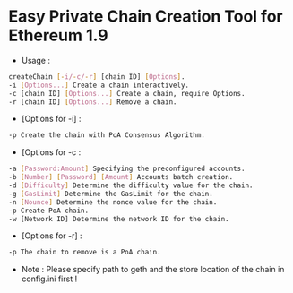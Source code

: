 # Easy Private Chain Creation Tool for Ethereum 1.9

- Usage : 
    
```sh
createChain [-i/-c/-r] [chain ID] [Options].
-i [Options...] Create a chain interactively.
-c [chain ID] [Options...] Create a chain, require Options.
-r [chain ID] [Options...] Remove a chain.
```
 
- [Options for -i] :
```sh
-p Create the chain with PoA Consensus Algorithm.
```

- [Options for -c :
```sh
-a [Password:Amount] Specifying the preconfigured accounts.
-b [Number] [Password] [Amount] Accounts batch creation.
-d [Difficulty] Determine the difficulty value for the chain.
-g [GasLimit] Determine the GasLimit for the chain.
-n [Nounce] Determine the nonce value for the chain.
-p Create PoA chain.
-w [Network ID] Determine the network ID for the chain.
```

- [Options for -r] :
```sh
-p The chain to remove is a PoA chain.
```

- Note : Please specify path to geth and the store location of the chain in config.ini first !
